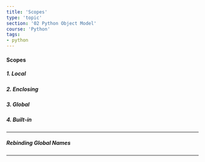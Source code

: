 ```yaml
---
title: 'Scopes'
type: 'topic'
section: '02 Python Object Model'
course: 'Python'
tags:
- python
---
```

#### Scopes
##### 1. Local

##### 2. Enclosing

##### 3. Global

##### 4. Built-in

---
##### Rebinding Global Names


---